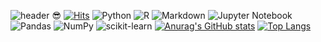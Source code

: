 ![header](https://capsule-render.vercel.app/api?type=shark&color=random&height=300&section=header&text=깃허브&animation=twinkling&fontSize=90)
:sunglasses:
[![Hits](https://hits.seeyoufarm.com/api/count/incr/badge.svg?url=https%3A%2F%2Fgithub.com%2Fkeonju2&count_bg=%2300F4FB&title_bg=%23555555&icon=&icon_color=%23E7E7E7&title=hits&edge_flat=false)](https://hits.seeyoufarm.com)
![Python](https://img.shields.io/badge/python-3670A0?style=for-the-badge&logo=python&logoColor=ffdd54)
![R](https://img.shields.io/badge/r-%23276DC3.svg?style=for-the-badge&logo=r&logoColor=white)
![Markdown](https://img.shields.io/badge/markdown-%23000000.svg?style=for-the-badge&logo=markdown&logoColor=white)
![Jupyter Notebook](https://img.shields.io/badge/jupyter-%23FA0F00.svg?style=for-the-badge&logo=jupyter&logoColor=white)
![Pandas](https://img.shields.io/badge/pandas-%23150458.svg?style=for-the-badge&logo=pandas&logoColor=white)
![NumPy](https://img.shields.io/badge/numpy-%23013243.svg?style=for-the-badge&logo=numpy&logoColor=white)
![scikit-learn](https://img.shields.io/badge/scikit--learn-%23F7931E.svg?style=for-the-badge&logo=scikit-learn&logoColor=white)
[![Anurag's GitHub stats](https://github-readme-stats.vercel.app/api?username=keonju2)](https://github.com/anuraghazra/github-readme-stats)
[![Top Langs](https://github-readme-stats.vercel.app/api/top-langs/?username=keonju2)](https://github.com/keonju2/github-readme-stats)
<!--
**keonju2/keonju2** is a ✨ _special_ ✨ repository because its `README.md` (this file) appears on your GitHub profile.

Here are some ideas to get you started:

- 🔭 I’m currently working on ...
- 🌱 I’m currently learning ...
- 👯 I’m looking to collaborate on ...
- 🤔 I’m looking for help with ...
- 💬 Ask me about ...
- 📫 How to reach me: ...
- 😄 Pronouns: ...
- ⚡ Fun fact: ...
-->
